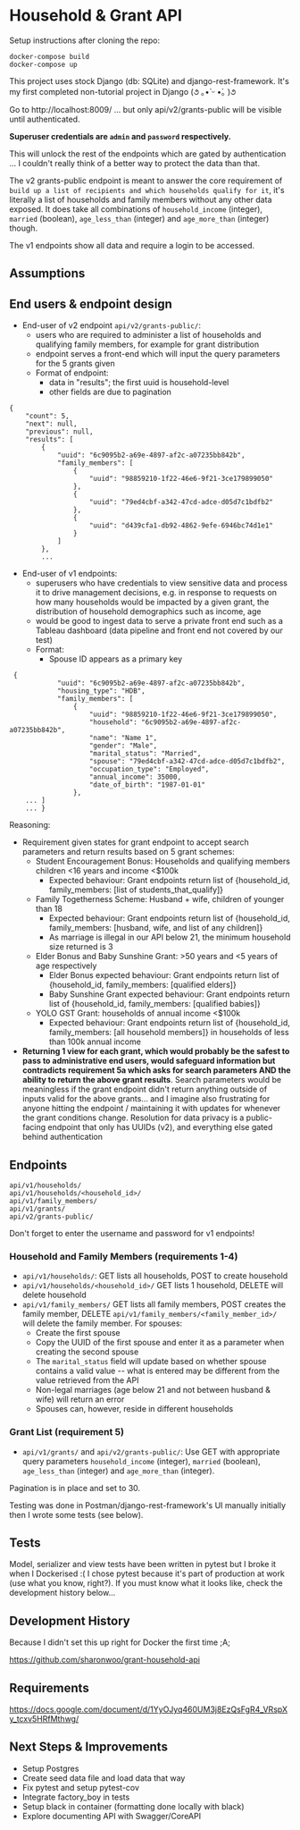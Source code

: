 # Household & Grant API 

Setup instructions after cloning the repo:

```
docker-compose build
docker-compose up
```

This project uses stock Django (db: SQLite) and django-rest-framework. It's my first completed non-tutorial project in Django (૭ ｡•̀ ᵕ •́｡ )૭

Go to http://localhost:8009/ ... but only api/v2/grants-public will be visible until authenticated.

**Superuser credentials are `admin` and `password` respectively.**

This will unlock the rest of the endpoints which are gated by authentication ... I couldn't really think of a better way to protect the data than that. 

The v2 grants-public endpoint is meant to answer the core requirement of `build up a list of recipients and which households qualify for it`, it's literally a list of households and family members without any other data exposed. It does take all combinations of `household_income` (integer), `married` (boolean), `age_less_than` (integer) and `age_more_than` (integer) though.

The v1 endpoints show all data and require a login to be accessed.

## Assumptions

## End users & endpoint design
* End-user of v2 endpoint `api/v2/grants-public/`: 
    * users who are required to administer a list of households and qualifying family members, for example for grant distribution
    * endpoint serves a front-end which will input the query parameters for the 5 grants given 
    * Format of endpoint: 
        * data in "results"; the first uuid is household-level
        * other fields are due to pagination

```
{
    "count": 5,
    "next": null,
    "previous": null,
    "results": [
        {
            "uuid": "6c9095b2-a69e-4897-af2c-a07235bb842b",
            "family_members": [
                {
                    "uuid": "98859210-1f22-46e6-9f21-3ce179899050"
                },
                {
                    "uuid": "79ed4cbf-a342-47cd-adce-d05d7c1bdfb2"
                },
                {
                    "uuid": "d439cfa1-db92-4862-9efe-6946bc74d1e1"
                }
            ]
        }, 
        ...
```

* End-user of v1 endpoints: 
    * superusers who have credentials to view sensitive data and process it to drive management decisions, e.g. in response to requests on how many households would be impacted by a given grant, the distribution of household demographics such as income, age
    * would be good to ingest data to serve a private front end such as a Tableau dashboard (data pipeline and front end not covered by our test)
    * Format: 
        * Spouse ID appears as a primary key

```
 {
            "uuid": "6c9095b2-a69e-4897-af2c-a07235bb842b",
            "housing_type": "HDB",
            "family_members": [
                {
                    "uuid": "98859210-1f22-46e6-9f21-3ce179899050",
                    "household": "6c9095b2-a69e-4897-af2c-a07235bb842b",
                    "name": "Name 1",
                    "gender": "Male",
                    "marital_status": "Married",
                    "spouse": "79ed4cbf-a342-47cd-adce-d05d7c1bdfb2",
                    "occupation_type": "Employed",
                    "annual_income": 35000,
                    "date_of_birth": "1987-01-01"
                },
    ... ]
    ... }
```
Reasoning: 
* Requirement given states for grant endpoint to accept search parameters and return results based on 5 grant schemes: 
    * Student Encouragement Bonus: Households and qualifying members children <16 years and income <$100k
        * Expected behaviour: Grant endpoints return list of {household_id, family_members: [list of students_that_qualify]}
    * Family Togetherness Scheme: Husband + wife, children of younger than 18
        * Expected behaviour: Grant endpoints return list of {household_id, family_members: [husband, wife, and list of any children]}
        * As marriage is illegal in our API below 21, the minimum household size returned is 3
    * Elder Bonus and Baby Sunshine Grant: >50 years and <5 years of age respectively
        * Elder Bonus expected behaviour: Grant endpoints return list of {household_id, family_members: [qualified elders]}
        * Baby Sunshine Grant expected behaviour: Grant endpoints return list of {household_id, family_members: [qualified babies]}
    * YOLO GST Grant: households of annual income <$100k
        * Expected behaviour: Grant endpoints return list of {household_id, family_members: [all household members]} in households of less than 100k annual income 
* **Returning 1 view for each grant, which would probably be the safest to pass to administrative end users, would safeguard information but contradicts requirement 5a which asks for search parameters AND the ability to return the above grant results**. Search parameters would be meaningless if the grant endpoint didn't return anything outside of inputs valid for the above grants... and I imagine also frustrating for anyone hitting the endpoint / maintaining it with updates for whenever the grant conditions change. Resolution for data privacy is a public-facing endpoint that only has UUIDs (v2), and everything else gated behind authentication 


## Endpoints

```
api/v1/households/
api/v1/households/<household_id>/
api/v1/family_members/
api/v1/grants/
api/v2/grants-public/
```

Don't forget to enter the username and password for v1 endpoints!

### Household and Family Members (requirements 1-4)
* `api/v1/households/`: GET lists all households, POST to create household
* `api/v1/households/<household_id>/` GET lists 1 household, DELETE will delete household
* `api/v1/family_members/` GET lists all family members, POST creates the family member, DELETE `api/v1/family_members/<family_member_id>/` will delete the family member. For spouses: 
    * Create the first spouse
    * Copy the UUID of the first spouse and enter it as a parameter when creating the second spouse
    * The `marital_status` field will update based on whether spouse contains a valid value -- what is entered may be different from the value retrieved from the API
    * Non-legal marriages (age below 21 and not between husband & wife) will return an error 
    * Spouses can, however, reside in different households 

### Grant List (requirement 5)
* `api/v1/grants/` and `api/v2/grants-public/`: Use GET with appropriate query parameters `household_income` (integer), `married` (boolean), `age_less_than` (integer) and `age_more_than` (integer).

Pagination is in place and set to 30. 

Testing was done in Postman/django-rest-framework's UI manually initially then I wrote some tests (see below).

## Tests

Model, serializer and view tests have been written in pytest but I broke it when I Dockerised :( I chose pytest because it's part of production at work (use what you know, right?). If you must know what it looks like, check the development history below...

## Development History 

Because I didn't set this up right for Docker the first time ;A; 

https://github.com/sharonwoo/grant-household-api

## Requirements

https://docs.google.com/document/d/1YyOJyq460UM3j8EzQsFgR4_VRspXy_tcxv5HRfMthwg/

## Next Steps & Improvements

* Setup Postgres 
* Create seed data file and load data that way 
* Fix pytest and setup pytest-cov
* Integrate factory_boy in tests 
* Setup black in container (formatting done locally with black)
* Explore documenting API with Swagger/CoreAPI
